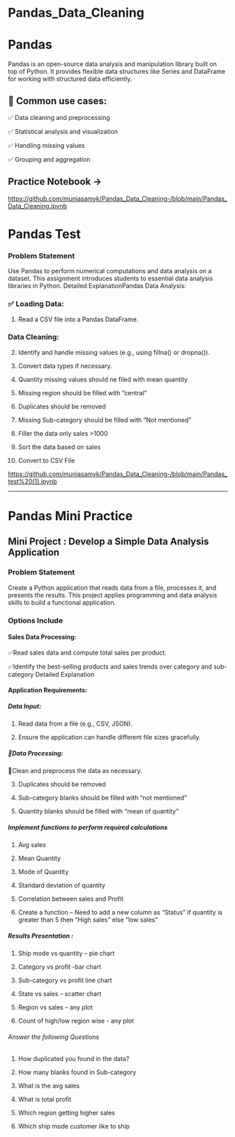 # Pandas_Data_Cleaning
# Pandas
Pandas is an open-source data analysis and manipulation library built on top of Python. It provides flexible data structures like Series and DataFrame for working with structured data efficiently.

## 🔹 Common use cases:

✅ Data cleaning and preprocessing

✅ Statistical analysis and visualization

✅ Handling missing values

✅ Grouping and aggregation

## Practice Notebook ->

https://github.com/muniasamyk/Pandas_Data_Cleaning-/blob/main/Pandas_Data_Cleaning.ipynb

# Pandas Test  

### Problem Statement 

Use Pandas to perform numerical computations and data analysis on a dataset. This 
assignment introduces students to essential data analysis libraries in Python. 
Detailed ExplanationPandas Data Analysis: 

### ✅ Loading Data: 

1) Read a CSV file into a Pandas DataFrame. 

### Data Cleaning: 

2) Identify and handle missing values (e.g., using fillna() or dropna()). 

3) Convert data types if necessary. 

4) Quantity missing values should ne filed with mean quantity 

5) Missing region should be filled with “central” 

6) Duplicates should be removed 

7) Missing Sub-category should be filled with “Not mentioned” 

8) Filler the data only sales >1000 

9) Sort the data based on sales 

10) Convert to CSV File

https://github.com/muniasamyk/Pandas_Data_Cleaning-/blob/main/Pandas_test%20(1).ipynb

------------------------------------------------------------------------------------------------------------------------------------------------------------------

# Pandas Mini Practice 

## Mini Project : Develop a Simple Data Analysis Application 

### Problem Statement 

Create a Python application that reads data from a file, processes it, and presents the results. 
This project applies programming and data analysis skills to build a functional application. 

### Options Include

#### Sales Data Processing:

✅Read sales data and compute total sales per product. 

✅Identify the best-selling products and sales trends over category and sub-category 
Detailed Explanation 

#### Application Requirements: 

##### Data Input: 

1) Read data from a file (e.g., CSV, JSON).
   
2) Ensure the application can handle different file sizes gracefully.
   
##### 🔹Data Processing: 

🔹Clean and preprocess the data as necessary.
   
3) Duplicates should be removed
   
4) Sub-category blanks should be filled with “not mentioned”
   
5) Quantity blanks should be filled with “mean of quantity”
   
##### Implement functions to perform required calculations 

1) Avg sales
   
2) Mean Quantity 
 
3) Mode of Quantity 

4) Standard deviation of quantity  

5) Correlation between sales and Profit 

6) Create a function – Need to add a new column as “Status” if quantity is greater 
than 5 then “High sales” else “low sales”

##### Results Presentation : 
  
1) Ship mode vs quantity – pie chart 

2) Category vs profit -bar chart 

3) Sub-category vs profit line chart 

4) State vs sales – scatter chart 

5) Region vs sales – any plot 

6) Count of high/low region wise - any plot
   
###### Answer the following Questions 

1) How duplicated you found in the data? 

2) How many blanks found in Sub-category 

3) What is the avg sales
 
4) What is total profit 

5) Which region getting higher sales 

6) Which ship mode customer like to ship 






















